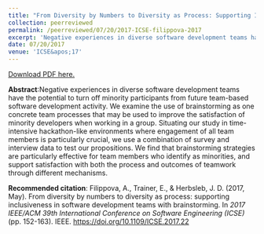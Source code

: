 ```yaml
---
title: "From Diversity by Numbers to Diversity as Process: Supporting Inclusiveness in Software Development Teams with Brainstorming"
collection: peerreviewed
permalink: /peerreviewed/07/20/2017-ICSE-filippova-2017
excerpt: 'Negative experiences in diverse software development teams have the potential to turn off minority participants from future team-based software development activity. We examine the use of brainstorming as one concrete team processes that may be used to improve the satisfaction of minority developers when working in a group. Situating our study in time-intensive hackathon-like environments where engagement of all team members is particularly crucial, we use a combination of survey and interview data to test our propositions. We find that brainstorming strategies are particularly effective for team members who identify as minorities, and support satisfaction with both the process and outcomes of teamwork through different mechanisms.'
date: 07/20/2017
venue: 'ICSE&apos;17'
---
```

[Download PDF here.](http://eipapa.github.io/hackathon-planning-kit/files/ICSE-filippova-2017.pdf)

**Abstract**:Negative experiences in diverse software development teams have the potential to turn off minority participants from future team-based software development activity. We examine the use of brainstorming as one concrete team processes that may be used to improve the satisfaction of minority developers when working in a group. Situating our study in time-intensive hackathon-like environments where engagement of all team members is particularly crucial, we use a combination of survey and interview data to test our propositions. We find that brainstorming strategies are particularly effective for team members who identify as minorities, and support satisfaction with both the process and outcomes of teamwork through different mechanisms.

**Recommended citation**: Filippova, A., Trainer, E., & Herbsleb, J. D. (2017, May). From diversity by numbers to diversity as process: supporting inclusiveness in software development teams with brainstorming. In <i>2017 IEEE/ACM 39th International Conference on Software Engineering (ICSE)</i> (pp. 152-163). IEEE. https://doi.org/10.1109/ICSE.2017.22